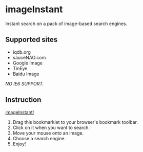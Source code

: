 imageInstant
===================
Instant search on a pack of image-based search engines.

Supported sites
-------------------
* iqdb.org
* sauceNAO.com
* Google Image
* TinEye
* Baidu Image

*NO IE6 SUPPORT.*

Instruction
-------------------
<a onclick="javascript:alert('Drag me and enjoy it!');return false;" href="javascript:var b=document.body;if(b&&!document.xmlVersion){void(z=document.createElement('script'));void(z.src='http://archangelsdy.github.com/iqdbInstant/super.js');void(b.appendChild(z));}else{}"><span>imageInstant!</span></a>

1. Drag this bookmarklet to your browser's bookmark toolbar.
2. Click on it when you want to search.
3. Move your mouse onto an image.
4. Choose a search engine.
5. Enjoy!